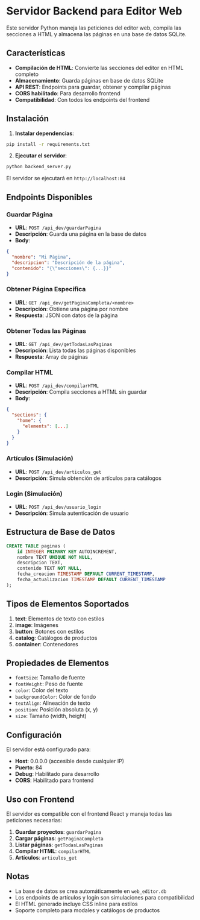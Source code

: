 # Servidor Backend para Editor Web

Este servidor Python maneja las peticiones del editor web, compila las secciones a HTML y almacena las páginas en una base de datos SQLite.

## Características

- **Compilación de HTML**: Convierte las secciones del editor en HTML completo
- **Almacenamiento**: Guarda páginas en base de datos SQLite
- **API REST**: Endpoints para guardar, obtener y compilar páginas
- **CORS habilitado**: Para desarrollo frontend
- **Compatibilidad**: Con todos los endpoints del frontend

## Instalación

1. **Instalar dependencias**:
```bash
pip install -r requirements.txt
```

2. **Ejecutar el servidor**:
```bash
python backend_server.py
```

El servidor se ejecutará en `http://localhost:84`

## Endpoints Disponibles

### Guardar Página
- **URL**: `POST /api_dev/guardarPagina`
- **Descripción**: Guarda una página en la base de datos
- **Body**: 
```json
{
  "nombre": "Mi Página",
  "descripcion": "Descripción de la página",
  "contenido": "{\"secciones\": {...}}"
}
```

### Obtener Página Específica
- **URL**: `GET /api_dev/getPaginaCompleta/<nombre>`
- **Descripción**: Obtiene una página por nombre
- **Respuesta**: JSON con datos de la página

### Obtener Todas las Páginas
- **URL**: `GET /api_dev/getTodasLasPaginas`
- **Descripción**: Lista todas las páginas disponibles
- **Respuesta**: Array de páginas

### Compilar HTML
- **URL**: `POST /api_dev/compilarHTML`
- **Descripción**: Compila secciones a HTML sin guardar
- **Body**:
```json
{
  "sections": {
    "home": {
      "elements": [...]
    }
  }
}
```

### Artículos (Simulación)
- **URL**: `POST /api_dev/articulos_get`
- **Descripción**: Simula obtención de artículos para catálogos

### Login (Simulación)
- **URL**: `POST /api_dev/usuario_login`
- **Descripción**: Simula autenticación de usuario

## Estructura de Base de Datos

```sql
CREATE TABLE paginas (
    id INTEGER PRIMARY KEY AUTOINCREMENT,
    nombre TEXT UNIQUE NOT NULL,
    descripcion TEXT,
    contenido TEXT NOT NULL,
    fecha_creacion TIMESTAMP DEFAULT CURRENT_TIMESTAMP,
    fecha_actualizacion TIMESTAMP DEFAULT CURRENT_TIMESTAMP
);
```

## Tipos de Elementos Soportados

1. **text**: Elementos de texto con estilos
2. **image**: Imágenes
3. **button**: Botones con estilos
4. **catalog**: Catálogos de productos
5. **container**: Contenedores

## Propiedades de Elementos

- `fontSize`: Tamaño de fuente
- `fontWeight`: Peso de fuente
- `color`: Color del texto
- `backgroundColor`: Color de fondo
- `textAlign`: Alineación de texto
- `position`: Posición absoluta (x, y)
- `size`: Tamaño (width, height)

## Configuración

El servidor está configurado para:
- **Host**: 0.0.0.0 (accesible desde cualquier IP)
- **Puerto**: 84
- **Debug**: Habilitado para desarrollo
- **CORS**: Habilitado para frontend

## Uso con Frontend

El servidor es compatible con el frontend React y maneja todas las peticiones necesarias:

1. **Guardar proyectos**: `guardarPagina`
2. **Cargar páginas**: `getPaginaCompleta`
3. **Listar páginas**: `getTodasLasPaginas`
4. **Compilar HTML**: `compilarHTML`
5. **Artículos**: `articulos_get`

## Notas

- La base de datos se crea automáticamente en `web_editor.db`
- Los endpoints de artículos y login son simulaciones para compatibilidad
- El HTML generado incluye CSS inline para estilos
- Soporte completo para modales y catálogos de productos 